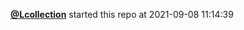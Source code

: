  <a href=https://github.com/Lcollection><strong>@Lcollection</strong></a>  started this repo  at 2021-09-08 11:14:39 
